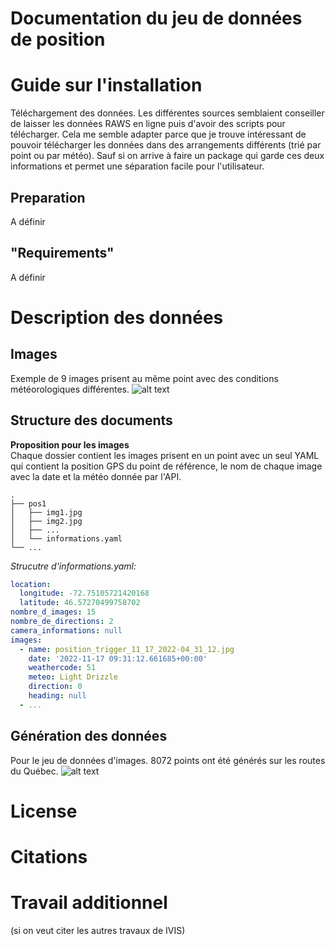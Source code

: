 # Documentation du jeu de données de position

# Guide sur l'installation
Téléchargement des données.
Les différentes sources semblaient conseiller de laisser les données RAWS en ligne puis d'avoir des scripts pour télécharger.
Cela me semble adapter parce que je trouve intéressant de pouvoir télécharger les données dans des arrangements différents (trié par point ou par météo). Sauf si on arrive à faire un package qui garde ces deux informations et permet une séparation facile pour l'utilisateur. 

## Preparation
A définir

## "Requirements"
A définir



# Description des données

## Images 
Exemple de 9 images prisent au même point avec des conditions météorologiques différentes.
![alt text](data/images_readme/conditions_differentes_9.png)


## Structure des documents
**Proposition pour les images** \
Chaque dossier contient les images prisent en un point avec un seul YAML qui contient la position GPS du point de référence,
le nom de chaque image avec la date et la météo donnée par l'API.

    .
    ├── pos1
    │   ├── img1.jpg
    │   ├── img2.jpg
    │   ├── ...
    │   └── informations.yaml           
    └── ...

*Strucutre d'informations.yaml:*
```yaml
location:
  longitude: -72.75105721420168
  latitude: 46.57270499758702
nombre_d_images: 15
nombre_de_directions: 2 
camera_informations: null
images:
  - name: position_trigger_11_17_2022-04_31_12.jpg
    date: '2022-11-17 09:31:12.661685+00:00'
    weathercode: 51
    meteo: Light Drizzle
    direction: 0
    heading: null
  - ...
```



## Génération des données


Pour le jeu de données d'images. 8072 points ont été générés sur les routes du Québec. 
![alt text](data/images_readme/Sampling_points.png)



# License

# Citations

# Travail additionnel
(si on veut citer les autres travaux de IVIS)



